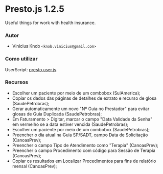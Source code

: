 # Presto.js 1.2.5
Useful things for work with health insurance.

### Autor

* Vinícius Knob `<knob.vinicius@gmail.com>`

### Como utilizar

UserScript: [presto.user.js](../../raw/main/presto.user.js)

### Recursos
+ Escolher um paciente por meio de um combobox (SulAmerica);
+ Copiar os dados das páginas de detalhes de extrato e recurso de glosa (SaudePetrobras);
+ Gerar automaticamente um novo "Nº Guia no Prestador" para evitar glosas de Guia Duplicada (SaudePetrobras);
+ Em Faturamento > Digitar, marcar o campo "Data Validade da Senha" em vermelho se a data estiver vencida (SaudePetrobras);
+ Escolher um paciente por meio de um combobox (SaudePetrobras);
+ Preencher o dia atual na Guia SP/SADT, campo Data de Solicitação (CanoasPrev);
+ Preencher o campo Tipo de Atendimento como "Terapia" (CanoasPrev);
+ Preencher o campo Procedimento com código para Sessão de Terapia (CanoasPrev);
+ Copiar os resultados em Localizar Procedimentos para fins de relatório mensal (CanoasPrev);

